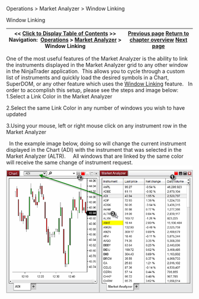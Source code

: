 ﻿
Operations \> Market Analyzer \> Window Linking

Window Linking

| \<\< [Click to Display Table of Contents](marketanalzyer_window_linking.md) \>\> **Navigation:**     [Operations](operations.md) \> [Market Analyzer](market_analyzer.md) \> Window Linking | [Previous page](reloading_indicators__columns.md) [Return to chapter overview](market_analyzer.md) [Next page](market-watch.md) |
| --- | --- |
One of the most useful features of the Market Analyzer is the ability to link the instruments displayed in the Market Analyzer grid to any other window in the NinjaTrader application.  This allows you to cycle through a custom list of instruments and quickly load the desired symbols in a Chart, SuperDOM, or any other feature which uses the [Window Linking](linking_windows.md) feature.
 
In order to accomplish this setup, please see the steps and image below:
 
1\.Select a Link Color in the Market Analyzer 

2\.Select the same Link Color in any number of windows you wish to have updated

3\.Using your mouse, left or right mouse click on any instrument row in the Market Analyzer

 
In the example image below, doing so will change the current instrument displayed in the Chart (ADI) with the instrument that was selected in the Market Analyzer (ALTR).  
 
All windows that are linked by the same color will receive the same change of instrument request.  
 
![MarketAnalyzer_32](marketanalyzer_32.png)
